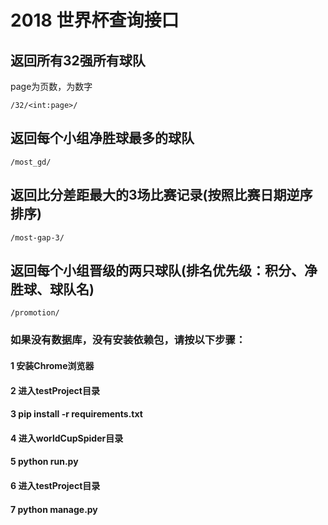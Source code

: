 # 2018 世界杯查询接口

## 返回所有32强所有球队
page为页数，为数字
```
/32/<int:page>/

```
## 返回每个小组净胜球最多的球队
```
/most_gd/
```
## 返回比分差距最大的3场比赛记录(按照比赛日期逆序排序)
```
/most-gap-3/
```
## 返回每个小组晋级的两只球队(排名优先级：积分、净胜球、球队名)
```
/promotion/
```

### 如果没有数据库，没有安装依赖包，请按以下步骤：
#### 1 安装Chrome浏览器
#### 2 进入testProject目录
#### 3 pip install -r requirements.txt
#### 4 进入worldCupSpider目录
#### 5 python run.py
#### 6 进入testProject目录
#### 7 python manage.py

